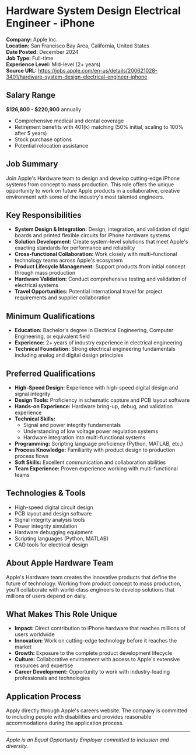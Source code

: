 # Hardware System Design Electrical Engineer - iPhone
**Company:** Apple Inc.  
**Location:** San Francisco Bay Area, California, United States  
**Date Posted:** December 2024  
**Job Type:** Full-time  
**Experience Level:** Mid-level (2+ years)  
**Source URL:** https://jobs.apple.com/en-us/details/200621028-3401/hardware-system-design-electrical-engineer-iphone

## Salary Range
**$126,800 - $220,900** annually
- Comprehensive medical and dental coverage
- Retirement benefits with 401(k) matching (50% initial, scaling to 100% after 5 years)
- Stock purchase options
- Potential relocation assistance

## Job Summary
Join Apple's Hardware team to design and develop cutting-edge iPhone systems from concept to mass production. This role offers the unique opportunity to work on future Apple products in a collaborative, creative environment with some of the industry's most talented engineers.

## Key Responsibilities
- **System Design & Integration:** Design, integration, and validation of rigid boards and printed flexible circuits for iPhone hardware systems
- **Solution Development:** Create system-level solutions that meet Apple's exacting standards for performance and reliability
- **Cross-functional Collaboration:** Work closely with multi-functional technology teams across Apple's ecosystem
- **Product Lifecycle Management:** Support products from initial concept through mass production
- **Hardware Validation:** Conduct comprehensive testing and validation of electrical systems
- **Travel Opportunities:** Potential international travel for project requirements and supplier collaboration

## Minimum Qualifications
- **Education:** Bachelor's degree in Electrical Engineering, Computer Engineering, or equivalent field
- **Experience:** 2+ years of industry experience in electrical engineering
- **Technical Foundation:** Strong electrical engineering fundamentals including analog and digital design principles

## Preferred Qualifications
- **High-Speed Design:** Experience with high-speed digital design and signal integrity
- **Design Tools:** Proficiency in schematic capture and PCB layout software
- **Hands-on Experience:** Hardware bring-up, debug, and validation experience
- **Technical Skills:**
  - Signal and power integrity fundamentals
  - Understanding of low voltage power regulation systems
  - Hardware integration into multi-functional systems
- **Programming:** Scripting language proficiency (Python, MATLAB, etc.)
- **Process Knowledge:** Familiarity with product design to production process flows
- **Soft Skills:** Excellent communication and collaboration abilities
- **Team Experience:** Proven experience working with multi-functional teams

## Technologies & Tools
- High-speed digital circuit design
- PCB layout and design software
- Signal integrity analysis tools
- Power integrity simulation
- Hardware debugging equipment
- Scripting languages (Python, MATLAB)
- CAD tools for electrical design

## About Apple Hardware Team
Apple's Hardware team creates the innovative products that define the future of technology. Working from product concept to mass production, you'll collaborate with world-class engineers to develop solutions that millions of users depend on daily.

## What Makes This Role Unique
- **Impact:** Direct contribution to iPhone hardware that reaches millions of users worldwide
- **Innovation:** Work on cutting-edge technology before it reaches the market
- **Growth:** Exposure to the complete product development lifecycle
- **Culture:** Collaborative environment with access to Apple's extensive resources and expertise
- **Career Development:** Opportunity to work with industry-leading professionals and technologies

## Application Process
Apply directly through Apple's careers website. The company is committed to including people with disabilities and provides reasonable accommodations during the application process.

---
*Apple is an Equal Opportunity Employer committed to inclusion and diversity.*